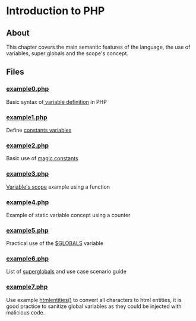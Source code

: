 # Introduction to PHP

## About

This chapter covers the main semantic features of the language, the use of variables, super globals and the scope's concept.

## Files

### [example0.php](example0.php)

Basic syntax of[ variable definition](https://www.php.net/manual/en/language.variables.basics.php) in PHP

### [example1.php](example1.php)

Define [constants variables](https://www.php.net/manual/en/language.constants.php)

### [example2.php](example2.php)

Basic use of [magic constants](https://www.php.net/manual/en/language.constants.magic.php)

### [example3.php](example3.php)

[Variable's scope](https://www.php.net/manual/en/language.variables.scope.php) example using a function

### [example4.php](example4.php)

Example of static variable concept using a counter

### [example5.php](example5.php)

Practical use of the [$GLOBALS](https://www.php.net/manual/en/reserved.variables.globals) variable

### [example6.php](example6.php)

List of [superglobals](https://www.php.net/manual/en/language.variables.superglobals) and use case scenario guide

### [example7.php](example7.php)

Use example [htmlentities()](https://www.php.net/manual/es/function.htmlentities.php) to convert all characters to html entities, it is good practice to sanitize global variables as they could be injected with malicious code.
